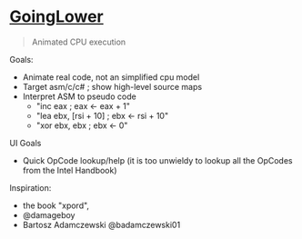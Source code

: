 # [GoingLower](https://www.goinglower.dev/)

> Animated CPU execution

Goals:
- Animate real code, not an simplified cpu model
- Target asm/c/c# ; show high-level source maps
- Interpret ASM to pseudo code 
   - "inc eax                 ; eax <- eax + 1"
   - "lea ebx, [rsi + 10]     ; ebx <- rsi + 10"
   - "xor ebx, ebx            ; ebx <- 0"
  
UI Goals
- Quick OpCode lookup/help (it is too unwieldy to lookup all the OpCodes from the Intel Handbook)

Inspiration:
- the book "xpord",
- @damageboy
- Bartosz Adamczewski @badamczewski01
